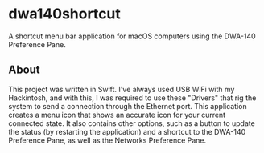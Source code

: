 # dwa140shortcut
A shortcut menu bar application for macOS computers using the DWA-140 Preference Pane.

## About
This project was written in Swift. I've always used USB WiFi with my Hackintosh, and with this, I was required to use these "Drivers" that rig the system to send a connection through the Ethernet port. This application creates a menu icon that shows an accurate icon for your current connected state. It also contains other options, such as a button to update the status (by restarting the application) and a shortcut to the DWA-140 Preference Pane, as well as the Networks Preference Pane.
